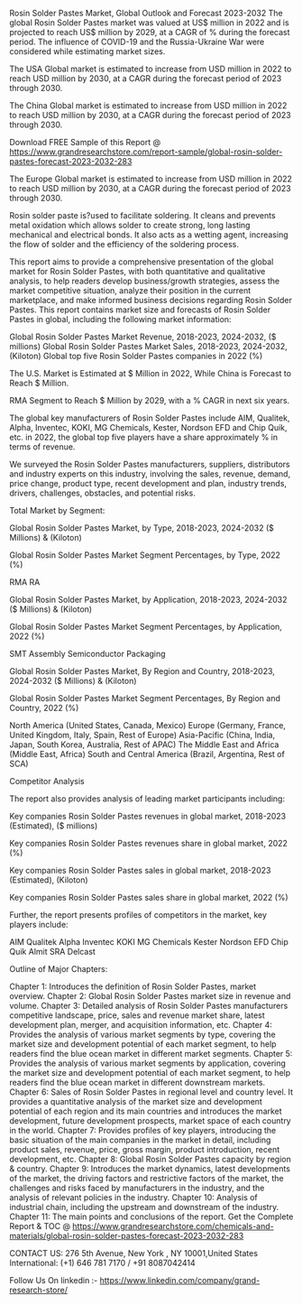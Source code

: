Rosin Solder Pastes Market, Global Outlook and Forecast 2023-2032
The global Rosin Solder Pastes market was valued at US$ million in 2022 and is projected to reach US$ million by 2029, at a CAGR of % during the forecast period. The influence of COVID-19 and the Russia-Ukraine War were considered while estimating market sizes.

The USA Global market is estimated to increase from USD million in 2022 to reach USD million by 2030, at a CAGR during the forecast period of 2023 through 2030.

The China Global market is estimated to increase from USD million in 2022 to reach USD million by 2030, at a CAGR during the forecast period of 2023 through 2030.

Download FREE Sample of this Report @ https://www.grandresearchstore.com/report-sample/global-rosin-solder-pastes-forecast-2023-2032-283

The Europe Global market is estimated to increase from USD million in 2022 to reach USD million by 2030, at a CAGR during the forecast period of 2023 through 2030.

Rosin solder paste is?used to facilitate soldering. It cleans and prevents metal oxidation which allows solder to create strong, long lasting mechanical and electrical bonds. It also acts as a wetting agent, increasing the flow of solder and the efficiency of the soldering process.

This report aims to provide a comprehensive presentation of the global market for Rosin Solder Pastes, with both quantitative and qualitative analysis, to help readers develop business/growth strategies, assess the market competitive situation, analyze their position in the current marketplace, and make informed business decisions regarding Rosin Solder Pastes. This report contains market size and forecasts of Rosin Solder Pastes in global, including the following market information:

Global Rosin Solder Pastes Market Revenue, 2018-2023, 2024-2032, ($ millions)
Global Rosin Solder Pastes Market Sales, 2018-2023, 2024-2032, (Kiloton)
Global top five Rosin Solder Pastes companies in 2022 (%)

The U.S. Market is Estimated at $ Million in 2022, While China is Forecast to Reach $ Million.

RMA Segment to Reach $ Million by 2029, with a % CAGR in next six years.

The global key manufacturers of Rosin Solder Pastes include AIM, Qualitek, Alpha, Inventec, KOKI, MG Chemicals, Kester, Nordson EFD and Chip Quik, etc. in 2022, the global top five players have a share approximately % in terms of revenue.

We surveyed the Rosin Solder Pastes manufacturers, suppliers, distributors and industry experts on this industry, involving the sales, revenue, demand, price change, product type, recent development and plan, industry trends, drivers, challenges, obstacles, and potential risks.

Total Market by Segment:

Global Rosin Solder Pastes Market, by Type, 2018-2023, 2024-2032 ($ Millions) & (Kiloton)

Global Rosin Solder Pastes Market Segment Percentages, by Type, 2022 (%)

RMA
RA

Global Rosin Solder Pastes Market, by Application, 2018-2023, 2024-2032 ($ Millions) & (Kiloton)

Global Rosin Solder Pastes Market Segment Percentages, by Application, 2022 (%)

SMT Assembly
Semiconductor Packaging

Global Rosin Solder Pastes Market, By Region and Country, 2018-2023, 2024-2032 ($ Millions) & (Kiloton)

Global Rosin Solder Pastes Market Segment Percentages, By Region and Country, 2022 (%)

North America (United States, Canada, Mexico)
Europe (Germany, France, United Kingdom, Italy, Spain, Rest of Europe)
Asia-Pacific (China, India, Japan, South Korea, Australia, Rest of APAC)
The Middle East and Africa (Middle East, Africa)
South and Central America (Brazil, Argentina, Rest of SCA)

Competitor Analysis

The report also provides analysis of leading market participants including:

Key companies Rosin Solder Pastes revenues in global market, 2018-2023 (Estimated), ($ millions)

Key companies Rosin Solder Pastes revenues share in global market, 2022 (%)

Key companies Rosin Solder Pastes sales in global market, 2018-2023 (Estimated), (Kiloton)

Key companies Rosin Solder Pastes sales share in global market, 2022 (%)

Further, the report presents profiles of competitors in the market, key players include:

AIM
Qualitek
Alpha
Inventec
KOKI
MG Chemicals
Kester
Nordson EFD
Chip Quik
Almit
SRA
Delcast

Outline of Major Chapters:

Chapter 1: Introduces the definition of Rosin Solder Pastes, market overview.
Chapter 2: Global Rosin Solder Pastes market size in revenue and volume.
Chapter 3: Detailed analysis of Rosin Solder Pastes manufacturers competitive landscape, price, sales and revenue market share, latest development plan, merger, and acquisition information, etc.
Chapter 4: Provides the analysis of various market segments by type, covering the market size and development potential of each market segment, to help readers find the blue ocean market in different market segments.
Chapter 5: Provides the analysis of various market segments by application, covering the market size and development potential of each market segment, to help readers find the blue ocean market in different downstream markets.
Chapter 6: Sales of Rosin Solder Pastes in regional level and country level. It provides a quantitative analysis of the market size and development potential of each region and its main countries and introduces the market development, future development prospects, market space of each country in the world.
Chapter 7: Provides profiles of key players, introducing the basic situation of the main companies in the market in detail, including product sales, revenue, price, gross margin, product introduction, recent development, etc.
Chapter 8: Global Rosin Solder Pastes capacity by region & country.
Chapter 9: Introduces the market dynamics, latest developments of the market, the driving factors and restrictive factors of the market, the challenges and risks faced by manufacturers in the industry, and the analysis of relevant policies in the industry.
Chapter 10: Analysis of industrial chain, including the upstream and downstream of the industry.
Chapter 11: The main points and conclusions of the report.
Get the Complete Report & TOC @ https://www.grandresearchstore.com/chemicals-and-materials/global-rosin-solder-pastes-forecast-2023-2032-283

CONTACT US:
276 5th Avenue, New York , NY 10001,United States
International: (+1) 646 781 7170 / +91 8087042414

Follow Us On linkedin :- https://www.linkedin.com/company/grand-research-store/
